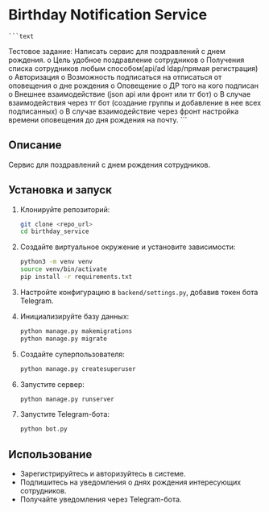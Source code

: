 # Birthday Notification Service
    ```text
Тестовое задание:
Написать сервис для поздравлений с днем рождения.
o Цель удобное поздравление сотрудников
o Получения списка сотрудников любым способом(api/ad ldap/прямая регистрация)
o Авторизация
o Возможность подписаться на отписаться от оповещения о дне рождения
o Оповещение о ДР того на кого подписан
o Внешнее взаимодействие (json арi или фронт или тг бот)
o В случае взаимодействия через тг бот (создание группы и добавление в нее всех подписанных)
o В случае взаимодействие через фронт настройка времени оповещения до дня рождения на почту.
    ```
## Описание
Сервис для поздравлений с днем рождения сотрудников.

## Установка и запуск
1. Клонируйте репозиторий:
    ```sh
    git clone <repo_url>
    cd birthday_service
    ```

2. Создайте виртуальное окружение и установите зависимости:
    ```sh
    python3 -m venv venv
    source venv/bin/activate
    pip install -r requirements.txt
    ```

3. Настройте конфигурацию в `backend/settings.py`, добавив токен бота Telegram.

4. Инициализируйте базу данных:
    ```sh
    python manage.py makemigrations
    python manage.py migrate
    ```

5. Создайте суперпользователя:
    ```sh
    python manage.py createsuperuser
    ```

6. Запустите сервер:
    ```sh
    python manage.py runserver
    ```

7. Запустите Telegram-бота:
    ```sh
    python bot.py
    ```

## Использование
- Зарегистрируйтесь и авторизуйтесь в системе.
- Подпишитесь на уведомления о днях рождения интересующих сотрудников.
- Получайте уведомления через Telegram-бота.
